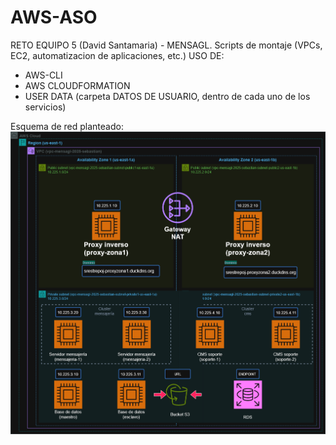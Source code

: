 # AWS-ASO
RETO EQUIPO 5 (David Santamaria) - MENSAGL. Scripts de montaje (VPCs, EC2, automatizacion de aplicaciones, etc.)
USO DE:
- AWS-CLI
- AWS CLOUDFORMATION
- USER DATA (carpeta DATOS DE USUARIO, dentro de cada uno de los servicios)

Esquema de red planteado:
![Esquema de red](https://github.com/srestrepoj01/mensagl/blob/main/ESQUEMA-RED/esquema-srestrepoj.drawio.png?raw=true)
